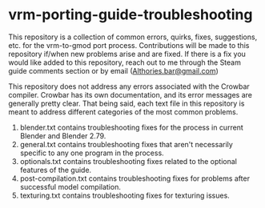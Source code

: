 # vrm-porting-guide-troubleshooting
This repository is a collection of common errors, quirks, fixes, suggestions, etc. for the vrm-to-gmod port process. Contributions will be made to this repository if/when new problems arise and are fixed. If there is a fix you would like added to this repository, reach out to me through the Steam guide comments section or by email (Althories.bar@gmail.com)

This repository does not address any errors associated with the Crowbar compiler. Crowbar has its own documentation, and its error messages are generally pretty clear. That being said, each text file in this repository is meant to address different categories of the most common problems.

1. blender.txt contains troubleshooting fixes for the process in current Blender and Blender 2.79.
2. general.txt contains troubleshooting fixes that aren't necessarily specific to any one program in the process.
3. optionals.txt contains troubleshooting fixes related to the optional features of the guide.
4. post-compilation.txt contains troubleshooting fixes for problems after successful model compilation.
5. texturing.txt contains troubleshooting fixes for texturing issues.

